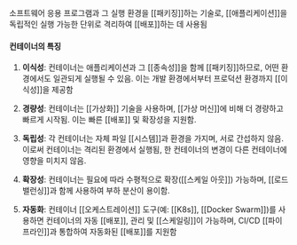 소프트웨어 응용 프로그램과 그 실행 환경을 [[패키징]]하는 기술로, [[애플리케이션]]을 독립적인 실행 가능한 단위로 격리하여 [[배포]]하는 데 사용됨

#### 컨테이너의 특징

1. **이식성**: 컨테이너는 애플리케이션과 그 [[종속성]]을 함께 [[패키징]]하므로, 어떤 환경에서도 일관되게 실행될 수 있음. 이는 개발 환경에서부터 프로덕션 환경까지 [[이식성]]을 제공함
    
2. **경량성**: 컨테이너는 [[가상화]] 기술을 사용하며, [[가상 머신]]에 비해 더 경량하고 빠르게 시작됨. 이는 빠른 [[배포]] 및 확장성을 지원함.
    
3. **독립성**: 각 컨테이너는 자체 파일 [[시스템]]과 환경을 가지며, 서로 간섭하지 않음. 이로써 컨테이너는 격리된 환경에서 실행됨, 한 컨테이너의 변경이 다른 컨테이너에 영향을 미치지 않음.
    
4. **확장성**: 컨테이너는 필요에 따라 수평적으로 확장([[스케일 아웃]]) 가능하며, [[로드 밸런싱]]과 함께 사용하여 부하 분산이 용이함.
    
5. **자동화**: 컨테이너 [[오케스트레이션]] 도구(예: [[K8s]], [[Docker Swarm]])를 사용하면 컨테이너의 자동 [[배포]], 관리 및 [[스케일링]]이 가능하며, CI/CD [[파이프라인]]과 통합하여 자동화된 [[배포]]를 지원함